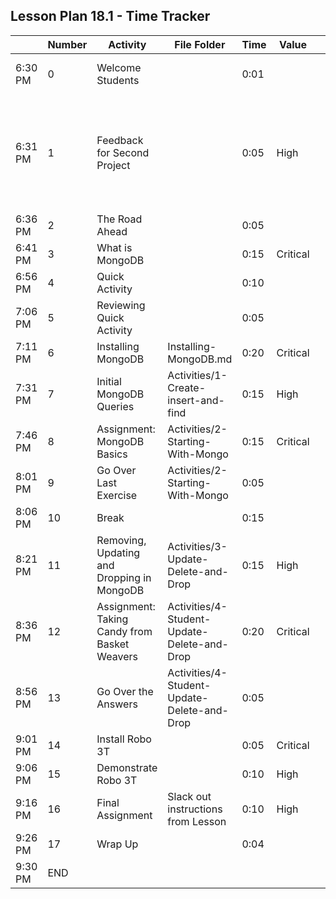 ## Lesson Plan 18.1 - Time Tracker

|         | Number | Activity                                     | File Folder                                 | Time | Value    |     | Notes                                                                           |
| ------- | ------ | -------------------------------------------- | ------------------------------------------- | ---- | -------- | --- | ------------------------------------------------------------------------------- |
| 6:30 PM | 0      | Welcome Students                             |                                             | 0:01 |          |     | High or Critical Activities:                                                    |
| 6:31 PM | 1      | Feedback for Second Project                  |                                             | 0:05 | High     |     | Are worth spending extra moments on in class and/or may be pivotal to homework. |
| 6:36 PM | 2      | The Road Ahead                               |                                             | 0:05 |          |     |                                                                                 |
| 6:41 PM | 3      | What is MongoDB                              |                                             | 0:15 | Critical |     |                                                                                 |
| 6:56 PM | 4      | Quick Activity                               |                                             | 0:10 |          |     |                                                                                 |
| 7:06 PM | 5      | Reviewing Quick Activity                     |                                             | 0:05 |          |     |                                                                                 |
| 7:11 PM | 6      | Installing MongoDB                           | Installing-MongoDB.md                       | 0:20 | Critical |     |                                                                                 |
| 7:31 PM | 7      | Initial MongoDB Queries                      | Activities/1-Create-insert-and-find         | 0:15 | High     |     |                                                                                 |
| 7:46 PM | 8      | Assignment: MongoDB Basics                   | Activities/2-Starting-With-Mongo            | 0:15 | Critical |     |                                                                                 |
| 8:01 PM | 9      | Go Over Last Exercise                        | Activities/2-Starting-With-Mongo            | 0:05 |          |     |                                                                                 |
| 8:06 PM | 10     | Break                                        |                                             | 0:15 |          |     |                                                                                 |
| 8:21 PM | 11     | Removing, Updating and Dropping in MongoDB   | Activities/3-Update-Delete-and-Drop         | 0:15 | High     |     |                                                                                 |
| 8:36 PM | 12     | Assignment: Taking Candy from Basket Weavers | Activities/4-Student-Update-Delete-and-Drop | 0:20 | Critical |     |                                                                                 |
| 8:56 PM | 13     | Go Over the Answers                          | Activities/4-Student-Update-Delete-and-Drop | 0:05 |          |     |                                                                                 |
| 9:01 PM | 14     | Install Robo 3T                            |                                             | 0:05 | Critical |     |                                                                                 |
| 9:06 PM | 15     | Demonstrate Robo 3T                        |                                             | 0:10 | High     |     |                                                                                 |
| 9:16 PM | 16     | Final Assignment                             | Slack out instructions from Lesson          | 0:10 | High     |     |                                                                                 |
| 9:26 PM | 17     | Wrap Up                                      |                                             | 0:04 |          |     |                                                                                 |
| 9:30 PM | END    |                                              |                                             |      |          |     |                                                                                 |
